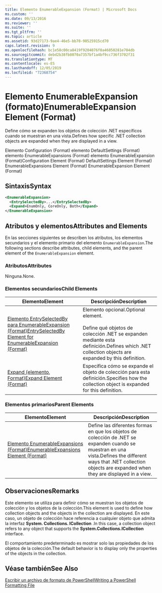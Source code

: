 ```yaml
---
title: Elemento EnumerableExpansion (Format) | Microsoft Docs
ms.custom: ''
ms.date: 09/13/2016
ms.reviewer: ''
ms.suite: ''
ms.tgt_pltfrm: ''
ms.topic: article
ms.assetid: 93d27173-9ae4-46e5-bb78-90525915cd70
caps.latest.revision: 9
ms.openlocfilehash: bc1e58c00ca8419f9204076f0a46050281e704db
ms.sourcegitcommit: debd2b38fb8070a7357bf1a4bf9cc736f3702f31
ms.translationtype: MT
ms.contentlocale: es-ES
ms.lasthandoff: 12/05/2019
ms.locfileid: "72368754"
---
```

# <a name="enumerableexpansion-element-format"></a><span data-ttu-id="e36aa-102">Elemento EnumerableExpansion (formato)</span><span class="sxs-lookup"><span data-stu-id="e36aa-102">EnumerableExpansion Element (Format)</span></span>

<span data-ttu-id="e36aa-103">Define cómo se expanden los objetos de colección .NET específicos cuando se muestran en una vista.</span><span class="sxs-lookup"><span data-stu-id="e36aa-103">Defines how specific .NET collection objects are expanded when they are displayed in a view.</span></span>

<span data-ttu-id="e36aa-104">Elemento Configuration (Format) elemento DefaultSettings (Format) elemento EnumerableExpansions (Format) elemento EnumerableExpansion (Format)</span><span class="sxs-lookup"><span data-stu-id="e36aa-104">Configuration Element (Format) DefaultSettings Element (Format) EnumerableExpansions Element (Format) EnumerableExpansion Element (Format)</span></span>

## <a name="syntax"></a><span data-ttu-id="e36aa-105">Sintaxis</span><span class="sxs-lookup"><span data-stu-id="e36aa-105">Syntax</span></span>

```xml
<EnumerableExpansion>
  <EntrySelectedBy>...</EntrySelectedBy>
  <Expand>EnumOnly, CoreOnly, Both</Expand>
</EnumerableExpansion>
```

## <a name="attributes-and-elements"></a><span data-ttu-id="e36aa-106">Atributos y elementos</span><span class="sxs-lookup"><span data-stu-id="e36aa-106">Attributes and Elements</span></span>

<span data-ttu-id="e36aa-107">En las secciones siguientes se describen los atributos, los elementos secundarios y el elemento primario del elemento `EnumerableExpansion`.</span><span class="sxs-lookup"><span data-stu-id="e36aa-107">The following sections describe attributes, child elements, and the parent element of the `EnumerableExpansion` element.</span></span>

### <a name="attributes"></a><span data-ttu-id="e36aa-108">Atributos</span><span class="sxs-lookup"><span data-stu-id="e36aa-108">Attributes</span></span>

<span data-ttu-id="e36aa-109">Ninguna.</span><span class="sxs-lookup"><span data-stu-id="e36aa-109">None.</span></span>

### <a name="child-elements"></a><span data-ttu-id="e36aa-110">Elementos secundarios</span><span class="sxs-lookup"><span data-stu-id="e36aa-110">Child Elements</span></span>

|<span data-ttu-id="e36aa-111">Elemento</span><span class="sxs-lookup"><span data-stu-id="e36aa-111">Element</span></span>|<span data-ttu-id="e36aa-112">Descripción</span><span class="sxs-lookup"><span data-stu-id="e36aa-112">Description</span></span>|
|-------------|-----------------|
|[<span data-ttu-id="e36aa-113">Elemento EntrySelectedBy para EnumerableExpansion (Format)</span><span class="sxs-lookup"><span data-stu-id="e36aa-113">EntrySelectedBy Element for EnumerableExpansion (Format)</span></span>](./entryselectedby-element-for-enumerableexpansion-format.md)|<span data-ttu-id="e36aa-114">Elemento opcional.</span><span class="sxs-lookup"><span data-stu-id="e36aa-114">Optional element.</span></span><br /><br /> <span data-ttu-id="e36aa-115">Define qué objetos de colección .NET se expanden mediante esta definición.</span><span class="sxs-lookup"><span data-stu-id="e36aa-115">Defines which .NET collection objects are expanded by this definition.</span></span>|
|[<span data-ttu-id="e36aa-116">Expand (elemento, Format)</span><span class="sxs-lookup"><span data-stu-id="e36aa-116">Expand Element (Format)</span></span>](./expand-element-format.md)|<span data-ttu-id="e36aa-117">Especifica cómo se expande el objeto de colección para esta definición.</span><span class="sxs-lookup"><span data-stu-id="e36aa-117">Specifies how the collection object is expanded for this definition.</span></span>|

### <a name="parent-elements"></a><span data-ttu-id="e36aa-118">Elementos primarios</span><span class="sxs-lookup"><span data-stu-id="e36aa-118">Parent Elements</span></span>

|<span data-ttu-id="e36aa-119">Elemento</span><span class="sxs-lookup"><span data-stu-id="e36aa-119">Element</span></span>|<span data-ttu-id="e36aa-120">Descripción</span><span class="sxs-lookup"><span data-stu-id="e36aa-120">Description</span></span>|
|-------------|-----------------|
|[<span data-ttu-id="e36aa-121">Elemento EnumerableExpansions (Format)</span><span class="sxs-lookup"><span data-stu-id="e36aa-121">EnumerableExpansions Element (Format)</span></span>](./enumerableexpansions-element-format.md)|<span data-ttu-id="e36aa-122">Define las diferentes formas en que los objetos de colección de .NET se expanden cuando se muestran en una vista.</span><span class="sxs-lookup"><span data-stu-id="e36aa-122">Defines the different ways that .NET collection objects are expanded when they are displayed in a view.</span></span>|

## <a name="remarks"></a><span data-ttu-id="e36aa-123">Observaciones</span><span class="sxs-lookup"><span data-stu-id="e36aa-123">Remarks</span></span>

<span data-ttu-id="e36aa-124">Este elemento se utiliza para definir cómo se muestran los objetos de colección y los objetos de la colección.</span><span class="sxs-lookup"><span data-stu-id="e36aa-124">This element is used to define how collection objects and the objects in the collection are displayed.</span></span> <span data-ttu-id="e36aa-125">En este caso, un objeto de colección hace referencia a cualquier objeto que admita la interfaz **System. Collections. ICollection** .</span><span class="sxs-lookup"><span data-stu-id="e36aa-125">In this case, a collection object refers to any object that supports the  **System.Collections.ICollection** interface.</span></span>

<span data-ttu-id="e36aa-126">El comportamiento predeterminado es mostrar solo las propiedades de los objetos de la colección.</span><span class="sxs-lookup"><span data-stu-id="e36aa-126">The default behavior is to display only the properties of the objects in the collection.</span></span>

## <a name="see-also"></a><span data-ttu-id="e36aa-127">Véase también</span><span class="sxs-lookup"><span data-stu-id="e36aa-127">See Also</span></span>

[<span data-ttu-id="e36aa-128">Escribir un archivo de formato de PowerShell</span><span class="sxs-lookup"><span data-stu-id="e36aa-128">Writing a PowerShell Formatting File</span></span>](./writing-a-powershell-formatting-file.md)
